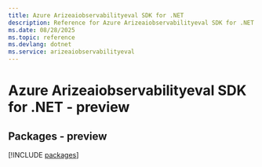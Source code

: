```yaml
---
title: Azure Arizeaiobservabilityeval SDK for .NET
description: Reference for Azure Arizeaiobservabilityeval SDK for .NET
ms.date: 08/28/2025
ms.topic: reference
ms.devlang: dotnet
ms.service: arizeaiobservabilityeval
---
```

# Azure Arizeaiobservabilityeval SDK for .NET - preview
## Packages - preview
[!INCLUDE [packages](arizeaiobservabilityeval-index.md)]